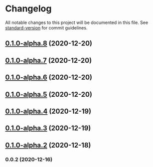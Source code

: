# Changelog

All notable changes to this project will be documented in this file. See [standard-version](https://github.com/conventional-changelog/standard-version) for commit guidelines.

## [0.1.0-alpha.8](https://github.com/adurc/core/compare/v0.1.0-alpha.7...v0.1.0-alpha.8) (2020-12-20)

## [0.1.0-alpha.7](https://github.com/adurc/core/compare/v0.1.0-alpha.6...v0.1.0-alpha.7) (2020-12-20)

## [0.1.0-alpha.6](https://github.com/adurc/core/compare/v0.1.0-alpha.5...v0.1.0-alpha.6) (2020-12-20)

## [0.1.0-alpha.5](https://github.com/adurc/core/compare/v0.1.0-alpha.4...v0.1.0-alpha.5) (2020-12-20)

## [0.1.0-alpha.4](https://github.com/adurc/core/compare/v0.1.0-alpha.3...v0.1.0-alpha.4) (2020-12-19)

## [0.1.0-alpha.3](https://github.com/adurc/core/compare/v0.1.0-alpha.2...v0.1.0-alpha.3) (2020-12-19)

## [0.1.0-alpha.2](https://github.com/adurc/core/compare/v0.0.2...v0.1.0-alpha.2) (2020-12-18)

### 0.0.2 (2020-12-16)
